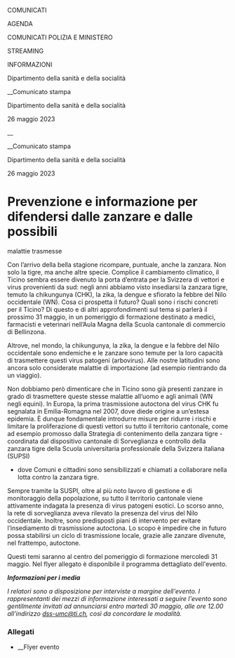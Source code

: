 COMUNICATI

AGENDA

COMUNICATI POLIZIA E MINISTERO

STREAMING

INFORMAZIONI

Dipartimento della sanità e della socialità  

__Comunicato stampa

Dipartimento della sanità e della socialità  

26 maggio 2023

__

__Comunicato stampa

Dipartimento della sanità e della socialità  

26 maggio 2023

# Prevenzione e informazione per difendersi dalle zanzare e dalle possibili
malattie trasmesse

Con l’arrivo della bella stagione ricompare, puntuale, anche la zanzara. Non
solo la tigre, ma anche altre specie. Complice il cambiamento climatico, il
Ticino sembra essere divenuto la porta d’entrata per la Svizzera di vettori e
virus provenienti da sud: negli anni abbiamo visto insediarsi la zanzara
tigre, temuto la chikungunya (CHK), la zika, la dengue e sfiorato la febbre
del Nilo occidentale (WN). Cosa ci prospetta il futuro? Quali sono i rischi
concreti per il Ticino? Di questo e di altri approfondimenti sul tema si
parlerà il prossimo 31 maggio, in un pomeriggio di formazione destinato a
medici, farmacisti e veterinari nell’Aula Magna della Scuola cantonale di
commercio di Bellinzona.

  

Altrove, nel mondo, la chikungunya, la zika, la dengue e la febbre del Nilo
occidentale sono endemiche e le zanzare sono temute per la loro capacità di
trasmettere questi virus patogeni (arbovirus). Alle nostre latitudini sono
ancora solo considerate malattie di importazione (ad esempio rientrando da un
viaggio).

Non dobbiamo però dimenticare che in Ticino sono già presenti zanzare in grado
di trasmettere queste stesse malattie all’uomo e agli animali (WN negli
equini). In Europa, la prima trasmissione autoctona del virus CHK fu segnalata
in Emilia-Romagna nel 2007, dove diede origine a un’estesa epidemia. È dunque
fondamentale introdurre misure per ridurre i rischi e limitare la
proliferazione di questi vettori su tutto il territorio cantonale, come ad
esempio promosso dalla Strategia di contenimento della zanzara tigre -
coordinata dal dispositivo cantonale di Sorveglianza e controllo della zanzara
tigre della Scuola universitaria professionale della Svizzera italiana (SUPSI)
- dove Comuni e cittadini sono sensibilizzati e chiamati a collaborare nella
lotta contro la zanzara tigre.

Sempre tramite la SUSPI, oltre al più noto lavoro di gestione e di
monitoraggio della popolazione, su tutto il territorio cantonale viene
attivamente indagata la presenza di virus patogeni esotici. Lo scorso anno, la
rete di sorveglianza aveva rilevato la presenza del virus del Nilo
occidentale. Inoltre, sono predisposti piani di intervento per evitare
l’insediamento di trasmissione autoctona. Lo scopo è impedire che in futuro
possa stabilirsi un ciclo di trasmissione locale, grazie alle zanzare
divenute, nel frattempo, autoctone.

Questi temi saranno al centro del pomeriggio di formazione mercoledì 31
maggio. Nel flyer allegato è disponibile il programma dettagliato dell'evento.

**_Informazioni per i media_**

_I relatori sono a disposizione per interviste a margine dell'evento. I
rappresentanti dei mezzi di informazione interessati a seguire l'evento sono
gentilmente invitati ad annunciarsi entro martedì 30 maggio, alle ore 12.00
all'indirizzo dss-umc@ti.ch, così da concordare le modalità._

### Allegati

  * __Flyer evento

